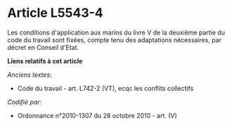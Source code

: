 # Article L5543-4

Les conditions d'application aux marins du livre V de la deuxième partie du code du travail sont fixées, compte tenu des
adaptations nécessaires, par décret en Conseil d'Etat.

**Liens relatifs à cet article**

_Anciens textes_:

  - Code du travail - art. L742-2 (VT), ecqc les conflits collectifs

_Codifié par_:

  - Ordonnance n°2010-1307 du 28 octobre 2010 - art. (V)
